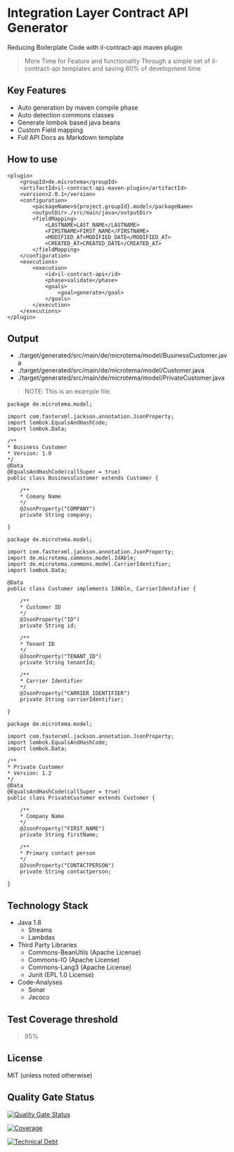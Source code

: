 # Integration Layer Contract API Generator
Reducing Boilerplate Code with il-contract-api maven plugin
> More Time for Feature and functionality
  Through a simple set of il-contract-api templates and saving 60% of development time 

## Key Features
* Auto generation by maven compile phase
* Auto detection commons classes
* Generate lombok based java beans
* Custom Field mapping
* Full API Docs as Markdown template

## How to use

```
<plugin>
    <groupId>de.microtema</groupId>
    <artifactId>il-contract-api-maven-plugin</artifactId>
    <version>2.0.1</version>
    <configuration>
        <packageName>${project.groupId}.model</packageName>
        <outputDir>./src/main/java</outputDir>
        <fieldMapping>
            <LASTNAME>LAST_NAME</LASTNAME>
            <FIRSTNAME>FIRST_NAME</FIRSTNAME>
            <MODIFIED_AT>MODIFIED_DATE</MODIFIED_AT>
            <CREATED_AT>CREATED_DATE</CREATED_AT>
        </fieldMapping>
    </configuration>
    <executions>
        <execution>
            <id>il-contract-api</id>
            <phase>validate</phase>
            <goals>
                <goal>generate</goal>
            </goals>
        </execution>
    </executions>
</plugin>
```

## Output 
* ./target/generated/src/main/de/microtema/model/BusinessCustomer.java 
* ./target/generated/src/main/de/microtema/model/Customer.java 
* ./target/generated/src/main/de/microtema/model/PrivateCustomer.java 

> NOTE: This is an example file.

```
package de.microtema.model;

import com.fasterxml.jackson.annotation.JsonProperty;
import lombok.EqualsAndHashCode;
import lombok.Data;

/**
* Business Customer
* Version: 1.0
*/
@Data
@EqualsAndHashCode(callSuper = true)
public class BusinessCustomer extends Customer {

    /**
    * Comany Name
    */
	@JsonProperty("COMPANY")
    private String company;

}
```

```
package de.microtema.model;

import com.fasterxml.jackson.annotation.JsonProperty;
import de.microtema.commons.model.IdAble;
import de.microtema.commons.model.CarrierIdentifier;
import lombok.Data;

@Data
public class Customer implements IdAble, CarrierIdentifier {

    /**
    * Customer ID
    */
	@JsonProperty("ID")
    private String id;

    /**
    * Tenant ID
    */
	@JsonProperty("TENANT_ID")
    private String tenantId;

    /**
    * Carrier Identifier
    */
	@JsonProperty("CARRIER_IDENTIFIER")
    private String carrierIdentifier;

}
```

```
package de.microtema.model;

import com.fasterxml.jackson.annotation.JsonProperty;
import lombok.EqualsAndHashCode;
import lombok.Data;

/**
* Private Customer
* Version: 1.2
*/
@Data
@EqualsAndHashCode(callSuper = true)
public class PrivateCustomer extends Customer {

    /**
    * Company Name
    */
	@JsonProperty("FIRST_NAME")
    private String firstName;

    /**
    * Primary contact person
    */
	@JsonProperty("CONTACTPERSON")
    private String contactperson;

}
```
    
## Technology Stack

* Java 1.8
    * Streams 
    * Lambdas
* Third Party Libraries
    * Commons-BeanUtils (Apache License)
    * Commons-IO (Apache License)
    * Commons-Lang3 (Apache License)
    * Junit (EPL 1.0 License)
* Code-Analyses
    * Sonar
    * Jacoco
    
## Test Coverage threshold
> 95%
    
## License

MIT (unless noted otherwise)

## Quality Gate Status

[![Quality Gate Status](https://sonarcloud.io/api/project_badges/measure?project=mtema_jenkinsfile-maven-plugin&metric=alert_status)](https://sonarcloud.io/dashboard?id=mtema_jenkinsfile-maven-plugin)

[![Coverage](https://sonarcloud.io/api/project_badges/measure?project=mtema_jenkinsfile-maven-plugin&metric=coverage)](https://sonarcloud.io/dashboard?id=mtema_jenkinsfile-maven-plugin)

[![Technical Debt](https://sonarcloud.io/api/project_badges/measure?project=mtema_jenkinsfile-maven-plugin&metric=sqale_index)](https://sonarcloud.io/dashboard?id=mtema_jenkinsfile-maven-plugin)
